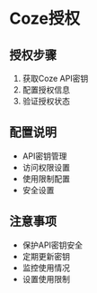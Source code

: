 # Coze授权

## 授权步骤
1. 获取Coze API密钥
2. 配置授权信息
3. 验证授权状态

## 配置说明
- API密钥管理
- 访问权限设置
- 使用限制配置
- 安全设置

## 注意事项
- 保护API密钥安全
- 定期更新密钥
- 监控使用情况
- 设置使用限制 